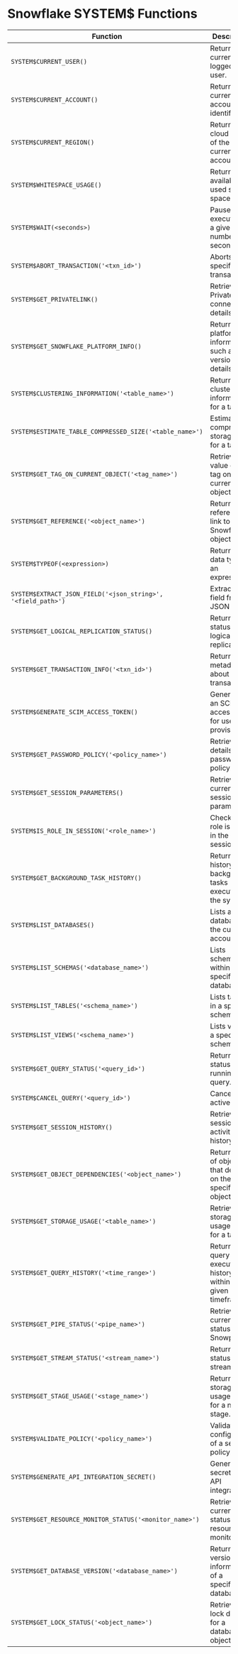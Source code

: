 # Snowflake SYSTEM$ Functions

| **Function** | **Description** | **Usage Example** |
|-------------|---------------|-------------------|
| `SYSTEM$CURRENT_USER()` | Returns the current logged-in user. | `SELECT SYSTEM$CURRENT_USER();` |
| `SYSTEM$CURRENT_ACCOUNT()` | Returns the current account identifier. | `SELECT SYSTEM$CURRENT_ACCOUNT();` |
| `SYSTEM$CURRENT_REGION()` | Returns the cloud region of the current account. | `SELECT SYSTEM$CURRENT_REGION();` |
| `SYSTEM$WHITESPACE_USAGE()` | Returns available and used storage space. | `SELECT SYSTEM$WHITESPACE_USAGE();` |
| `SYSTEM$WAIT(<seconds>)` | Pauses execution for a given number of seconds. | `SELECT SYSTEM$WAIT(10);` |
| `SYSTEM$ABORT_TRANSACTION('<txn_id>')` | Aborts a specific transaction. | `SELECT SYSTEM$ABORT_TRANSACTION('1234567890');` |
| `SYSTEM$GET_PRIVATELINK()` | Retrieves PrivateLink connection details. | `SELECT SYSTEM$GET_PRIVATELINK();` |
| `SYSTEM$GET_SNOWFLAKE_PLATFORM_INFO()` | Returns platform information such as version details. | `SELECT SYSTEM$GET_SNOWFLAKE_PLATFORM_INFO();` |
| `SYSTEM$CLUSTERING_INFORMATION('<table_name>')` | Returns clustering information for a table. | `CALL SYSTEM$CLUSTERING_INFORMATION('my_table');` |
| `SYSTEM$ESTIMATE_TABLE_COMPRESSED_SIZE('<table_name>')` | Estimates compressed storage size for a table. | `SELECT SYSTEM$ESTIMATE_TABLE_COMPRESSED_SIZE('my_table');` |
| `SYSTEM$GET_TAG_ON_CURRENT_OBJECT('<tag_name>')` | Retrieves the value of a tag on the current object. | `SELECT SYSTEM$GET_TAG_ON_CURRENT_OBJECT('sensitive_data');` |
| `SYSTEM$GET_REFERENCE('<object_name>')` | Returns a reference link to a Snowflake object. | `SELECT SYSTEM$GET_REFERENCE('my_table');` |
| `SYSTEM$TYPEOF(<expression>)` | Returns the data type of an expression. | `SELECT SYSTEM$TYPEOF(123.45);` |
| `SYSTEM$EXTRACT_JSON_FIELD('<json_string>', '<field_path>')` | Extracts a field from a JSON string. | `SELECT SYSTEM$EXTRACT_JSON_FIELD('{"name": "John"}', 'name');` |
| `SYSTEM$GET_LOGICAL_REPLICATION_STATUS()` | Returns the status of logical replication. | `SELECT SYSTEM$GET_LOGICAL_REPLICATION_STATUS();` |
| `SYSTEM$GET_TRANSACTION_INFO('<txn_id>')` | Returns metadata about a transaction. | `SELECT SYSTEM$GET_TRANSACTION_INFO('1234567890');` |
| `SYSTEM$GENERATE_SCIM_ACCESS_TOKEN()` | Generates an SCIM access token for user provisioning. | `SELECT SYSTEM$GENERATE_SCIM_ACCESS_TOKEN();` |
| `SYSTEM$GET_PASSWORD_POLICY('<policy_name>')` | Retrieves details of a password policy. | `SELECT SYSTEM$GET_PASSWORD_POLICY('strong_policy');` |
| `SYSTEM$GET_SESSION_PARAMETERS()` | Retrieves current session parameters. | `SELECT SYSTEM$GET_SESSION_PARAMETERS();` |
| `SYSTEM$IS_ROLE_IN_SESSION('<role_name>')` | Checks if a role is active in the session. | `SELECT SYSTEM$IS_ROLE_IN_SESSION('ACCOUNTADMIN');` |
| `SYSTEM$GET_BACKGROUND_TASK_HISTORY()` | Returns a history of background tasks executed in the system. | `SELECT SYSTEM$GET_BACKGROUND_TASK_HISTORY();` |
| `SYSTEM$LIST_DATABASES()` | Lists all databases in the current account. | `SELECT SYSTEM$LIST_DATABASES();` |
| `SYSTEM$LIST_SCHEMAS('<database_name>')` | Lists schemas within a specified database. | `SELECT SYSTEM$LIST_SCHEMAS('my_database');` |
| `SYSTEM$LIST_TABLES('<schema_name>')` | Lists tables in a specified schema. | `SELECT SYSTEM$LIST_TABLES('my_schema');` |
| `SYSTEM$LIST_VIEWS('<schema_name>')` | Lists views in a specified schema. | `SELECT SYSTEM$LIST_VIEWS('my_schema');` |
| `SYSTEM$GET_QUERY_STATUS('<query_id>')` | Returns the status of a running query. | `SELECT SYSTEM$GET_QUERY_STATUS('12345-67890-abcdef');` |
| `SYSTEM$CANCEL_QUERY('<query_id>')` | Cancels an active query. | `SELECT SYSTEM$CANCEL_QUERY('12345-67890-abcdef');` |
| `SYSTEM$GET_SESSION_HISTORY()` | Retrieves session activity history. | `SELECT SYSTEM$GET_SESSION_HISTORY();` |
| `SYSTEM$GET_OBJECT_DEPENDENCIES('<object_name>')` | Returns a list of objects that depend on the specified object. | `SELECT SYSTEM$GET_OBJECT_DEPENDENCIES('my_table');` |
| `SYSTEM$GET_STORAGE_USAGE('<table_name>')` | Retrieves storage usage details for a table. | `SELECT SYSTEM$GET_STORAGE_USAGE('my_table');` |
| `SYSTEM$GET_QUERY_HISTORY('<time_range>')` | Returns query execution history within a given timeframe. | `SELECT SYSTEM$GET_QUERY_HISTORY('LAST_24_HOURS');` |
| `SYSTEM$GET_PIPE_STATUS('<pipe_name>')` | Retrieves the current status of a Snowpipe. | `SELECT SYSTEM$GET_PIPE_STATUS('my_pipe');` |
| `SYSTEM$GET_STREAM_STATUS('<stream_name>')` | Returns the status of a stream. | `SELECT SYSTEM$GET_STREAM_STATUS('my_stream');` |
| `SYSTEM$GET_STAGE_USAGE('<stage_name>')` | Returns storage usage details for a named stage. | `SELECT SYSTEM$GET_STAGE_USAGE('my_stage');` |
| `SYSTEM$VALIDATE_POLICY('<policy_name>')` | Validates the configuration of a security policy. | `SELECT SYSTEM$VALIDATE_POLICY('my_policy');` |
| `SYSTEM$GENERATE_API_INTEGRATION_SECRET()` | Generates a secret for an API integration. | `SELECT SYSTEM$GENERATE_API_INTEGRATION_SECRET();` |
| `SYSTEM$GET_RESOURCE_MONITOR_STATUS('<monitor_name>')` | Retrieves the current status of a resource monitor. | `SELECT SYSTEM$GET_RESOURCE_MONITOR_STATUS('monitor1');` |
| `SYSTEM$GET_DATABASE_VERSION('<database_name>')` | Returns the version information of a specified database. | `SELECT SYSTEM$GET_DATABASE_VERSION('my_database');` |
| `SYSTEM$GET_LOCK_STATUS('<object_name>')` | Retrieves lock details for a database object. | `SELECT SYSTEM$GET_LOCK_STATUS('my_table');` |


